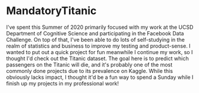# MandatoryTitanic

I've spent this Summer of 2020 primarily focused with my work at the UCSD Department of Cognitive Science and participating in the Facebook Data Challenge. On top of that, I've been able to do lots of self-studying in the realm of statistics and business to improve my testing and product-sense. I wanted to put out a quick project for fun meanwhile I continue my work, so I thought I'd check out the Titanic dataset. The goal here is to predict which passengers on the Titanic will die, and it's probably one of the most commonly done projects due to its prevalence on Kaggle. While this obviously lacks impact, I thought it'd be a fun way to spend a Sunday while I finish up my projects in my professional work!
